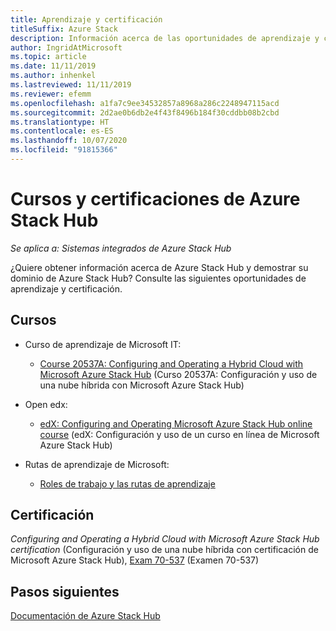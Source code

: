 ```yaml
---
title: Aprendizaje y certificación
titleSuffix: Azure Stack
description: Información acerca de las oportunidades de aprendizaje y certificación de Azure Stack Hub.
author: IngridAtMicrosoft
ms.topic: article
ms.date: 11/11/2019
ms.author: inhenkel
ms.lastreviewed: 11/11/2019
ms.reviewer: efemm
ms.openlocfilehash: a1fa7c9ee34532857a8968a286c2248947115acd
ms.sourcegitcommit: 2d2ae0b6db2e4f43f8496b184f30cddbb08b2cbd
ms.translationtype: HT
ms.contentlocale: es-ES
ms.lasthandoff: 10/07/2020
ms.locfileid: "91815366"
---
```

# <a name="azure-stack-hub-training-and-certification"></a>Cursos y certificaciones de Azure Stack Hub

*Se aplica a: Sistemas integrados de Azure Stack Hub*

¿Quiere obtener información acerca de Azure Stack Hub y demostrar su dominio de Azure Stack Hub? Consulte las siguientes oportunidades de aprendizaje y certificación.

## <a name="training"></a>Cursos

- Curso de aprendizaje de Microsoft IT:
   - [Course 20537A: Configuring and Operating a Hybrid Cloud with Microsoft Azure Stack Hub](https://aka.ms/azsmoc) (Curso 20537A: Configuración y uso de una nube híbrida con Microsoft Azure Stack Hub)

- Open edx:
   - [edX: Configuring and Operating Microsoft Azure Stack Hub online course](https://aka.ms/AzureStackMOOC) (edX: Configuración y uso de un curso en línea de Microsoft Azure Stack Hub)
   
- Rutas de aprendizaje de Microsoft:
   - [Roles de trabajo y las rutas de aprendizaje](https://azure.microsoft.com/training/learning-paths/)

## <a name="certification"></a>Certificación

*Configuring and Operating a Hybrid Cloud with Microsoft Azure Stack Hub certification* (Configuración y uso de una nube híbrida con certificación de Microsoft Azure Stack Hub), [Exam 70-537](https://www.microsoft.com/learning/exam-70-537.aspx) (Examen 70-537)

## <a name="next-steps"></a>Pasos siguientes

[Documentación de Azure Stack Hub](./index.yml)
